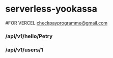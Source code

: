# serverless-yookassa
#FOR VERCEL checkpayprogramme@gmail.com

### /api/v1/hello/Petry
### /api/v1/users/1


